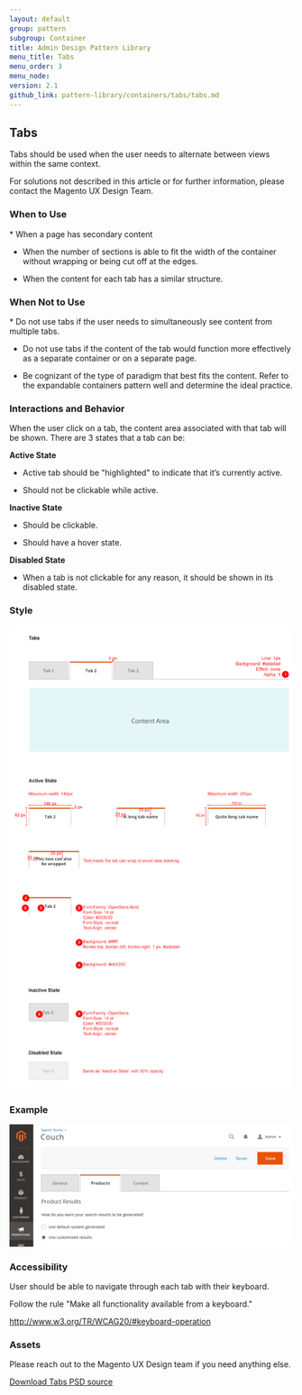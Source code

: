 ```yaml
---
layout: default
group: pattern
subgroup: Container
title: Admin Design Pattern Library
menu_title: Tabs
menu_order: 3
menu_node: 
version: 2.1
github_link: pattern-library/containers/tabs/tabs.md
---
```


## Tabs
Tabs should be used when the user needs to alternate between views within the same context.

For solutions not described in this article or for further information, please contact the Magento UX Design Team.

<h3 id="when-to-use">When to Use</h3>
*	When a page has secondary content 

*	When the number of sections is able to fit the width of the container without wrapping or being cut off at the edges.

*	When the content for each tab has a similar structure.

<h3 id="when-not-to-use">When Not to Use</h3>
*	Do not use tabs if the user needs to simultaneously see content from multiple tabs.

*	Do not use tabs if the content of the tab would function more effectively as a separate container or on a separate page.

*	Be cognizant of the type of paradigm that best fits the content. Refer to the expandable containers pattern well and determine the ideal practice.

<h3 id="interactions-behavior">Interactions and Behavior</h3>

When the user click on a tab, the content area associated with that tab will be shown. There are 3 states that a tab can be:

**Active State**

*	Active tab should be "highlighted" to indicate that it’s currently active.

*	Should not be clickable while active.

**Inactive State**

*	Should be clickable.

*	Should have a hover state.

**Disabled State**

*	When a tab is not clickable for any reason, it should be shown in its disabled state.

<h3 id="style">Style</h3>

<img src="img/tabs.jpg">

<h3 id="example">Example</h3>

<img src="img/tabs-example.jpg">

<h3 id="accessibility">Accessibility</h3>

User should be able to navigate through each tab with their keyboard.

Follow the rule "Make all functionality available from a keyboard."

<a href="http://www.w3.org/TR/WCAG20/#keyboard-operation">http://www.w3.org/TR/WCAG20/#keyboard-operation</a>


<h3 id="assets">Assets</h3>

Please reach out to the Magento UX Design team if you need anything else.

<a href="src/magento-tabs.psd">Download Tabs PSD source</a>



